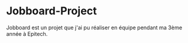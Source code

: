 # Jobboard-Project
 Jobboard est un projet que j'ai pu réaliser en équipe pendant ma 3ème année à Epitech.

